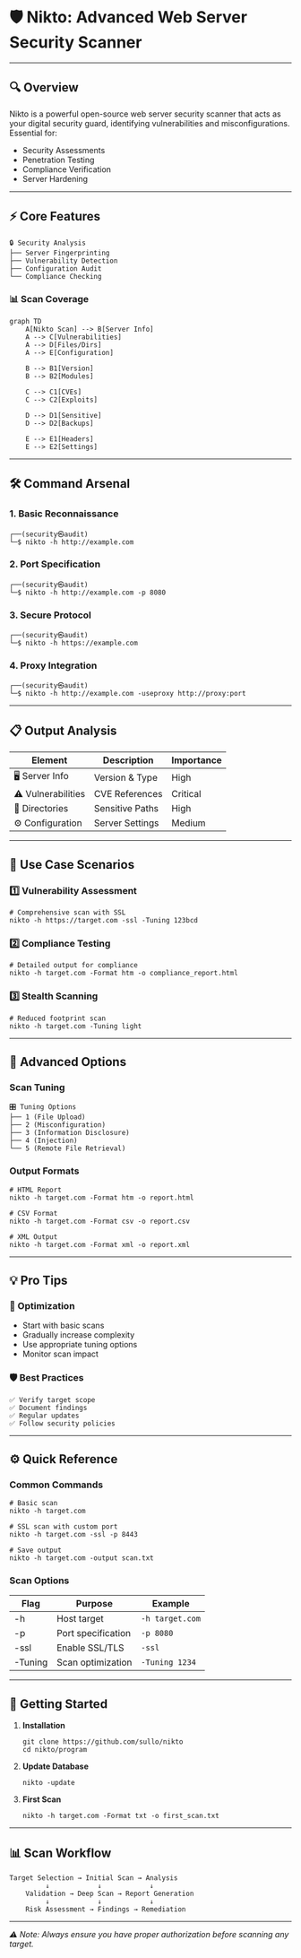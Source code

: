 # 🛡️ Nikto: Advanced Web Server Security Scanner
---

## 🔍 Overview

Nikto is a powerful open-source web server security scanner that acts as your digital security guard, identifying vulnerabilities and misconfigurations. Essential for:
- Security Assessments
- Penetration Testing
- Compliance Verification
- Server Hardening

---

## ⚡ Core Features

```
🔒 Security Analysis
├── Server Fingerprinting
├── Vulnerability Detection
├── Configuration Audit
└── Compliance Checking
```

### 📊 Scan Coverage

```mermaid
graph TD
    A[Nikto Scan] --> B[Server Info]
    A --> C[Vulnerabilities]
    A --> D[Files/Dirs]
    A --> E[Configuration]
    
    B --> B1[Version]
    B --> B2[Modules]
    
    C --> C1[CVEs]
    C --> C2[Exploits]
    
    D --> D1[Sensitive]
    D --> D2[Backups]
    
    E --> E1[Headers]
    E --> E2[Settings]
```

---

## 🛠️ Command Arsenal

### 1. Basic Reconnaissance
```terminal
┌──(security㉿audit)
└─$ nikto -h http://example.com
```

### 2. Port Specification
```terminal
┌──(security㉿audit)
└─$ nikto -h http://example.com -p 8080
```

### 3. Secure Protocol
```terminal
┌──(security㉿audit)
└─$ nikto -h https://example.com
```

### 4. Proxy Integration
```terminal
┌──(security㉿audit)
└─$ nikto -h http://example.com -useproxy http://proxy:port
```

---

## 📋 Output Analysis

| Element | Description | Importance |
|---------|-------------|------------|
| 🖥️ Server Info | Version & Type | High |
| ⚠️ Vulnerabilities | CVE References | Critical |
| 📁 Directories | Sensitive Paths | High |
| ⚙️ Configuration | Server Settings | Medium |

---

## 🎯 Use Case Scenarios

### 1️⃣ Vulnerability Assessment
```terminal
# Comprehensive scan with SSL
nikto -h https://target.com -ssl -Tuning 123bcd
```

### 2️⃣ Compliance Testing
```terminal
# Detailed output for compliance
nikto -h target.com -Format htm -o compliance_report.html
```

### 3️⃣ Stealth Scanning
```terminal
# Reduced footprint scan
nikto -h target.com -Tuning light
```

---

## 🚀 Advanced Options

### Scan Tuning
```
🎛️ Tuning Options
├── 1 (File Upload)
├── 2 (Misconfiguration)
├── 3 (Information Disclosure)
├── 4 (Injection)
└── 5 (Remote File Retrieval)
```

### Output Formats
```terminal
# HTML Report
nikto -h target.com -Format htm -o report.html

# CSV Format
nikto -h target.com -Format csv -o report.csv

# XML Output
nikto -h target.com -Format xml -o report.xml
```

---

## 💡 Pro Tips

### 🎯 Optimization
- Start with basic scans
- Gradually increase complexity
- Use appropriate tuning options
- Monitor scan impact

### 🛡️ Best Practices
```
✅ Verify target scope
✅ Document findings
✅ Regular updates
✅ Follow security policies
```

---

## ⚙️ Quick Reference

### Common Commands
```terminal
# Basic scan
nikto -h target.com

# SSL scan with custom port
nikto -h target.com -ssl -p 8443

# Save output
nikto -h target.com -output scan.txt
```

### Scan Options
| Flag | Purpose | Example |
|------|----------|---------|
| -h | Host target | `-h target.com` |
| -p | Port specification | `-p 8080` |
| -ssl | Enable SSL/TLS | `-ssl` |
| -Tuning | Scan optimization | `-Tuning 1234` |

---

## 🔰 Getting Started

1. **Installation**
   ```terminal
   git clone https://github.com/sullo/nikto
   cd nikto/program
   ```

2. **Update Database**
   ```terminal
   nikto -update
   ```

3. **First Scan**
   ```terminal
   nikto -h target.com -Format txt -o first_scan.txt
   ```

---

## 📊 Scan Workflow

```
Target Selection → Initial Scan → Analysis
         ↓            ↓            ↓
    Validation → Deep Scan → Report Generation
         ↓            ↓            ↓
    Risk Assessment → Findings → Remediation
```

---

*⚠️ Note: Always ensure you have proper authorization before scanning any target.*